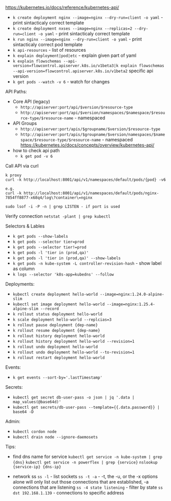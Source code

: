 https://kubernetes.io/docs/reference/kubernetes-api/

- `k create deployment nginx --image=nginx --dry-run=client -o yaml`               - print sintacticaly correct template
- `k create deployment nxses --image=nginx --replicas=2 --dry-run=client -o yaml`  - print sintacticaly correct template
- `k run nginx --image=nginx --dry-run=client -o yaml`                             - print sintacticaly correct pod template
- `k api-resources` - list of resources
- `k explain deployment|pod|etc`       - explain given part of yaml
- `k explain flowschemas --api-version=flowcontrol.apiserver.k8s.io/v1beta3|k explain flowschemas --api-version=flowcontrol.apiserver.k8s.io/v1beta2` specific api version
- `k get pods --watch -v 6` - watch for changes


API Paths:
 - Core API (legacy)
   - `http://apiserver:port/api/$version/$resource-type`
   - `http://apiserver:port/api/$version/namespaces/$namespace/$resource-type/$resource-name` - namespaced
- API Groups
  - `http://apiserver:port/apis/$groupname/$version/$resource-type`
  - `http://apiserver:port/apis/$groupname/$version/namespaces/$namespace/$resource-type/$resource-name` - namespaced
https://kubernetes.io/docs/concepts/overview/kubernetes-api/
- how to check api path
  - `k get pod -v 6`


Call API via curl
```
k proxy
curl -k http://localhost:8001/api/v1/namespaces/default/pods/{pod} -v6

e.g.
curl -k http://localhost:8001/api/v1/namespaces/default/pods/nginx-7854ff8877-x68q4/log\?container\=nginx

sudo lsof -i -P -n | grep LISTEN - if port is used
```

Verify connection
`netstat -plant | grep kubectl`

Selectors & Lables
  - `k get pods --show-labels`
  - `k get pods --selector tier=prod`
  - `k get pods --selector tier!=prod`
  - `k get pods -l 'tier in (prod,qa)'`
  - `k get pods -l 'tier in (prod,qa)' --show-labels`
  - `k get pods -n kube-system -L controller-revision-hash` - show label as column
  - `k logs --selector 'k8s-app=kubedns' --follow`

Deployments:
  - `kubectl create deployment hello-world --image=nginx:1.24.0-alpine-slim`
  - `kubectl set image deployment hello-world --image=nginx:1.25.4-alpine-slim --record`
  - `k rollout status deployment hello-world`
  - `k scale deployment hello-world --replcias=3`
  - `k rollout pause deployment {dep-name}`
  - `k rollout resume deployment {dep-name}`
  - `k rollout history deployment hello-world`
  - `k rollout history deployment hello-world --revision=1`
  - `k rollout undo deployment hello-world`
  - `k rollout undo deployment hello-world --to-revision=1`
  - `k rollout restart deployment hello-world`
  
Events:
 - `k get events --sort-by='.lastTimestamp'`

Secrets:
  - `kubectl get secret db-user-pass -o json | jq '.data | map_values(@base64d)'`
  - `kubectl get secrets/db-user-pass --template={{.data.password}} | base64 -D`

Admin:
  - `kubectl cordon node`
  - `kubectl drain node --ignore-daemosets`

Tips:
  - find dns name for service
    `kubectl get service -n kube-system | grep {dns}`
    `kubectl get service -n powerflex | grep {service}`
    `nslookup {service-ip} {dns-ip}`

  - network ss
    `ss -l` - list sockets
    `ss -t -a` - -t, the -u, or the -x options alone will only list out those connections that are established, -a connections that are listening
    `ss -4 state listening` - filter by state
    `ss dst 192.168.1.139` - connections to specific address